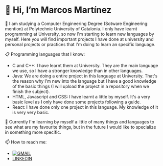 # 👋 Hi, I’m Marcos Martínez
  
👤 I am studying a Computer Engineering Degree (Sotware Engineering mention) at Polytechnic University of Catalonia. I only have learnt programming at University, so now I'm starting to learn new languages by myself. Here you will find important projects I have done at university and personal projects or practices that I'm doing to learn an specific language.

📋 Programming languages that I know:
- C and C++: I have learnt them at University. They are the main language we use, so I have a stronger knowledge than in other languages.
- Java: We are doing a entire project in this language at University. That's the reason why I'm new into the language but I have a good knowledge of the basic things (I will upload the project in a repository when we finish the subject).
- HTML, Javascript and CSS: I have learnt a little by myself. It's a very basic level as I only have done some projects following a guide.
- React: I have done only one project in this language. My knowledge of it is very very basic.

👀 Currently I'm learning by myself a little of many things and languages to see what are my favourite things, but in the future I would like to specialize in something more specific. 
 
 📫 How to reach me:
- [![GMAIL](https://img.icons8.com/?size=100&id=qyRpAggnV0zH&format=png&color=000000)](mailto:marcosmmartinez12@gmail.com)
- [LINKEDIN](https://www.linkedin.com/in/marcos-mart%C3%ADnez-mart%C3%ADnez-077603271/)
<!---
marcosmm12/marcosmm12 is a ✨ special ✨ repository because its `README.md` (this file) appears on your GitHub profile.
You can click the Preview link to take a look at your changes.
--->
